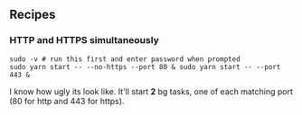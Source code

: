 ## Recipes

### HTTP and HTTPS simultaneously

```console
sudo -v # run this first and enter password when prompted
sudo yarn start -- --no-https --port 80 & sudo yarn start -- --port 443 &
```

I know how ugly its look like. It'll start **2** bg tasks, one of each
  matching port (80 for http and 443 for https).
